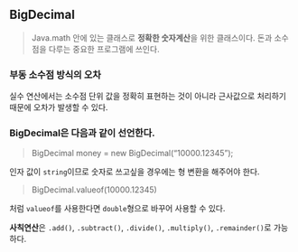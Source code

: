## BigDecimal

> Java.math 안에 있는 클래스로 **정확한 숫자계산**을 위한 클래스이다.
돈과 소수점을 다루는 중요한 프로그램에 쓰인다.

### 부동 소수점 방식의 오차

실수 연산에서는 소수점 단위 값을 정확히 표현하는 것이 아니라 근사값으로 처리하기 때문에 오차가 발생할 수 있다.

### BigDecimal은 다음과 같이 선언한다.

>BigDecimal money = new BigDecimal(“10000.12345”);

인자 값이 `string`이므로 숫자로 쓰고싶을 경우에는 형 변환을 해주어야 한다.

>BigDecimal.valueof(10000.12345)

처럼 `valueof`를 사용한다면 `double`형으로 바꾸어 사용할 수 있다.

**사칙연산**은 `.add()`, `.subtract()`, `.divide()`, `.multiply()`, `.remainder()`로 가능하다.

